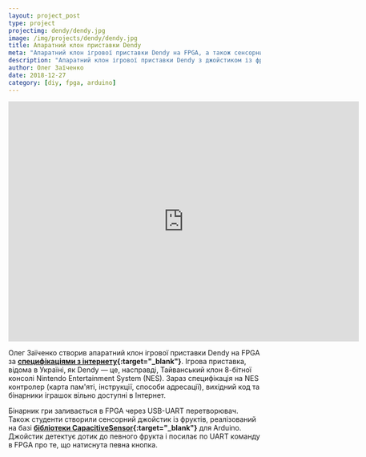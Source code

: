 ```yaml
---
layout: project_post
type: project
projectimg: dendy/dendy.jpg
image: /img/projects/dendy/dendy.jpg
title: Апаратний клон приставки Dendy
meta: "Апаратний клон ігрової приставки Dendy на FPGA, а також сенсорний джойстик із фруктів"
description: "Апаратний клон ігрової приставки Dendy з джойстиком із фруктів, що реалізований на FPGA та Arduino"
author: Олег Заїченко
date: 2018-12-27
category: [diy, fpga, arduino]
---
```


<iframe src="https://www.youtube.com/embed/geAI7o4h3m0" width="700" height="480" frameborder="0" allowfullscreen=""> </iframe>
 
Олег Заїченко створив апаратний клон ігрової приставки Dendy на FPGA за **[специфікаціями з інтернету](http://nesdev.com){:target="_blank"}**. Ігрова приставка, відома в Україні, як Dendy — це, насправді, Тайванський клон 8-бітної консолі Nintendo Entertainment System (NES). Зараз специфікація на NES контролер (карта пам'яті, інструкції, способи адресації), вихідний код та бінарники іграшок вільно доступні в Інтернет.
 
Бінарник гри заливається в FPGA через USB-UART перетворювач. Також студенти створили сенсорний джойстик із фруктів, реалізований на базі **[бібліотеки CapacitiveSensor](https://playground.arduino.cc/Main/CapacitiveSensor){:target="_blank"}** для Arduino. Джойстик детектує дотик до певного фрукта і посилає по UART команду в FPGA про те, що натиснута певна кнопка.
